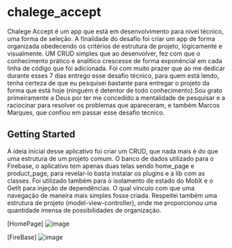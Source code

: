 # chalege_accept

Chalege Accept é um app que está em desenvolvimento para nível técnico, uma forma de seleção.
A finalidade do desafio foi criar um app de forma organizada obedecendo os critérios de estrutura de projeto, lógicamente e visualmente.
UM CRUD simples que ao desenvolver, fez com que o conhecimento prático e analítico crescesse de forma exponêncial em cada linha de código que foi adicionada.
Foi com muito prazer que ao me dedicar durante esses 7 dias entrego esse desafio técnico, para quem está lendo, tenha certeza de que eu pesquisei bastante para entregar o projeto da forma que está hoje (ninguém é detentor de todo conhecimento).Sou grato primeiramente a Deus por ter me concedido a mentalidade de pesquisar e a raciocinar para resolver os problemas que apareceram, e também Marcos Marques, que confiou em passar esse desafio técnico.

## Getting Started
A ideia inicial desse aplicativo foi criar um CRUD, que nada mais é do que uma estrutura de um projeto comum.
O banco de dados utilizado para o Firebase, o aplicativo tem apenas duas telas sendo home_page e product_page, para revelar-lo basta instalar os plugins e a lib com as classes.
Foi utilizado também para o isolamento de estado do MobX e o GetIt para injeção de dependências. O qual vínculo com que uma navegação de maneira mais simples fosse criada.
Respeitei também uma estrutura de projeto (model-view-controller), onde me proporcionou uma quantidade imensa de possibilidades de organização.

[HomePage]
![image](https://user-images.githubusercontent.com/48862266/104393682-cd35bf00-5523-11eb-83ca-6bf7adf10914.png)



[FireBase]
![image](https://user-images.githubusercontent.com/48862266/104395730-23a4fc80-5528-11eb-9d4f-51bc8b5687aa.png)

